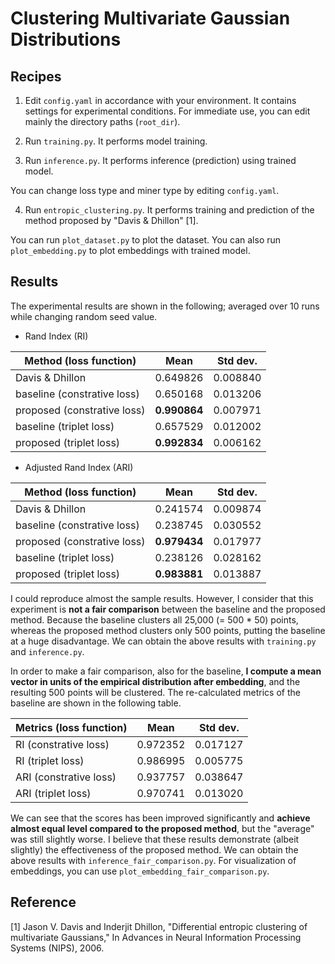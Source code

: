 # Clustering Multivariate Gaussian Distributions

## Recipes
1. Edit `config.yaml` in accordance with your environment. It contains settings for experimental conditions. For immediate use, you can edit mainly the directory paths (`root_dir`).

2. Run `training.py`. It performs model training.

3. Run `inference.py`. It performs inference (prediction) using trained model.

You can change loss type and miner type by editing `config.yaml`.

4. Run `entropic_clustering.py`. It performs training and prediction of the method proposed by "Davis & Dhillon" [1].

You can run `plot_dataset.py` to plot the dataset. You can also run `plot_embedding.py` to plot embeddings with trained model.

## Results

The experimental results are shown in the following; averaged over 10 runs while changing random seed value.

* Rand Index (RI)

| Method (loss function)| Mean | Std dev. |
| --- | --- | --- |
| Davis & Dhillon | 0.649826 | 0.008840 |
| baseline</span> (constrative loss) | 0.650168 | 0.013206 |
| proposed</span> (constrative loss) | **0.990864** | 0.007971 |
| baseline</span> (triplet loss) | 0.657529 | 0.012002 |
| proposed</span> (triplet loss) | **0.992834** | 0.006162 |

* Adjusted Rand Index (ARI)

| Method (loss function)| Mean | Std dev. |
| --- | --- | --- |
| Davis & Dhillon | 0.241574 | 0.009874 |
| baseline (constrative loss) | 0.238745 | 0.030552 |
| proposed (constrative loss) | **0.979434** | 0.017977 |
| baseline (triplet loss) | 0.238126 | 0.028162 |
| proposed (triplet loss) | **0.983881** | 0.013887 |

I could reproduce almost the sample results. However, I consider that this experiment is **not a fair comparison** between the baseline and the proposed method. Because the baseline clusters all 25,000 (= 500 * 50) points, whereas the proposed method clusters only 500 points, putting the baseline at a huge disadvantage. We can obtain the above results with `training.py` and `inference.py`.

In order to make a fair comparison, also for the baseline, **I compute a mean vector in units of the empirical distribution after embedding**, and the resulting 500 points will be clustered. The re-calculated metrics of the baseline are shown in the following table.

| Metrics (loss function)| Mean | Std dev. |
| --- | --- | --- |
|RI (constrative loss) | 0.972352 | 0.017127 |
|RI (triplet loss) | 0.986995 | 0.005775 |
|ARI (constrative loss) | 0.937757 | 0.038647 |
|ARI (triplet loss) | 0.970741 | 0.013020 |

We can see that the scores has been improved significantly and **achieve almost equal level compared to the proposed method**, but the "average" was still slightly worse. I believe that these results demonstrate (albeit slightly) the effectiveness of the proposed method.
We can obtain the above results with `inference_fair_comparison.py`. For visualization of embeddings, you can use `plot_embedding_fair_comparison.py`.

## Reference
[1] Jason V. Davis and Inderjit Dhillon, "Differential entropic
    clustering of multivariate Gaussians," In Advances in Neural
    Information Processing Systems (NIPS), 2006.
